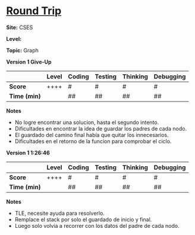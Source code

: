# [Round Trip](https://cses.fi/problemset/task/1669)

**Site:** CSES

**Level:** 

**Topic:** Graph

**Version 1 Give-Up**

|           | Level | Coding | Testing | Thinking | Debugging  |
|-----------|-------|--------|---------|----------|------------|
| **Score** | ++++  | #      | #       | #        | #          |
| **Time (min)** | | ## | ## | ## | ## |

**Notes**
- No logre encontrar una solucion, hasta el segundo intento.
- Dificultades en encontrar la idea de guardar los padres de cada nodo.
- El guardado del camino final había que quitar los innecesarios.
- Dificultades en el retorno de la funcion para comprobar el ciclo.

**Version 1 1:26:46**

|           | Level | Coding | Testing | Thinking | Debugging  |
|-----------|-------|--------|---------|----------|------------|
| **Score** | ++++  | #      | #       | #        | #          |
| **Time (min)** | | ## | ## | ## | ## |

**Notes**
- TLE, necesite ayuda para resolverlo. 
- Remplace el stack por solo el guardado de inicio y final.
- Luego solo volvia a recorrer con los datos del padre de cada nodo.
